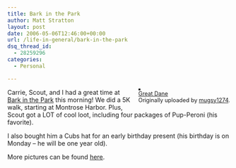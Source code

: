 ```yaml
---
title: Bark in the Park
author: Matt Stratton
layout: post
date: 2006-05-06T12:46:00+00:00
url: /life-in-general/bark-in-the-park
dsq_thread_id:
  - 28259296
categories:
  - Personal

---
```

<div style="float:right;margin-left:10px;margin-bottom:10px;">
  <a href="http://www.flickr.com/photos/mugsy/141434260/" title="photo sharing"><img src="http://static.flickr.com/56/141434260_e6b579343d_m.jpg" alt="" style="border:solid 2px #000000;" /></a> <br /> <span style="font-size:.9em;margin-top:0;"> <a href="http://www.flickr.com/photos/mugsy/141434260/">Great Dane</a> <br /> Originally uploaded by <a href="http://www.flickr.com/people/mugsy/">mugsy1274</a>. </span>
</div>

Carrie, Scout, and I had a great time at [Bark in the Park][1] this morning! We did a 5K walk, starting at Montrose Harbor. Plus, Scout got a LOT of cool loot, including four packages of Pup-Peroni (his favorite).

I also bought him a Cubs hat for an early birthday present (his birthday is on Monday &#8211; he will be one year old). 

More pictures can be found <u>[here][2]</u>.

 [1]: http://www.barkinthepark.org/
 [2]: http://www.flickr.com/photos/mugsy/sets/72057594127115216/